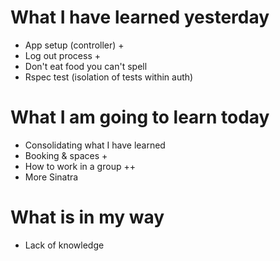 # What I have learned yesterday
- App setup (controller) + 
- Log out process +
- Don't eat food you can't spell
- Rspec test (isolation of tests within auth)

# What I am going to learn today
- Consolidating what I have learned
- Booking & spaces + 
- How to work in a group ++
- More Sinatra

# What is in my way
- Lack of knowledge
